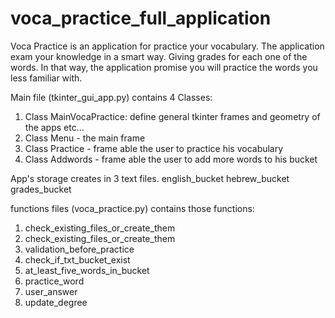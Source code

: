 # voca_practice_full_application
Voca Practice is an application for practice your vocabulary. The application exam your knowledge in a smart way. Giving grades for each one of the words. In that way, the application promise you will practice the words you less familiar with.

Main file (tkinter_gui_app.py) contains 4 Classes:
1. Class MainVocaPractice: define general tkinter frames and geometry of the apps etc...
2. Class Menu - the main frame 
3. Class Practice - frame able the user to practice his vocabulary
4. Class Addwords - frame able the user to add more words to his bucket

App's storage creates in 3 text files.
english_bucket
hebrew_bucket
grades_bucket

functions files (voca_practice.py) contains those functions:
1. check_existing_files_or_create_them
2. check_existing_files_or_create_them
3. validation_before_practice
4. check_if_txt_bucket_exist
5. at_least_five_words_in_bucket
6. practice_word
7. user_answer
8. update_degree
